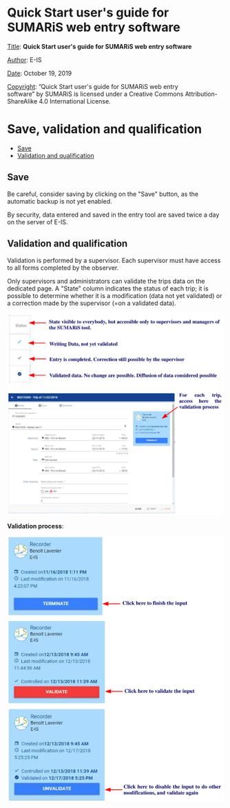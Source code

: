 # Quick Start user's guide for SUMARiS web entry software

<u>Title</u>:	 <b>Quick Start user's guide for SUMARiS web entry software</b> 

<u>Author</u>: E-IS	

<u>Date</u>:	October 19, 2019 

<u>Copyright</u>: ”Quick Start user's guide for SUMARiS web entry software” by SUMARiS is licensed under a Creative Commons Attribution-ShareAlike 4.0 International License.

# Save, validation and qualification

 - [Save](#save)
 - [Validation and qualification](#validation_and_qualification)

## Save

Be careful, consider saving by clicking on the "Save" button, as the automatic backup is not yet enabled.

By security, data entered and saved in the entry tool are saved twice a day on the server of E-IS. 

## Validation and qualification

Validation is performed by a supervisor.  Each supervisor must have access to all forms completed
by the observer.
 
Only supervisors and administrators can validate the trips data on the dedicated page. A "State"
column indicates the status of each trip; it is possible to determine whether it is a modification (data
not yet validated) or a correction made by the supervisor (=on a validated data).

![](./validation.png)

<b>Validation process</b>:

![](./validation-process.png)

